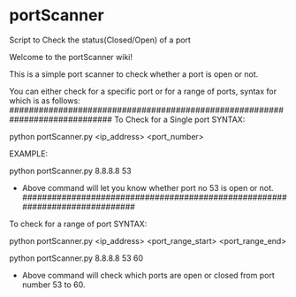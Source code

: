# portScanner
Script to Check the status(Closed/Open) of a port

Welcome to the portScanner wiki!

This is a simple port scanner to check whether a port is open or not.

You can either check for a specific port or for a range of ports, syntax for which is as follows:
#############################################################################
To Check for a Single port
SYNTAX:

  python portScanner.py <ip_address> <port_number>
  
EXAMPLE:
  
  python portScanner.py 8.8.8.8 53  

- Above command will let you know whether port no 53 is open or not.
#############################################################################

To check for a range of port
SYNTAX:

  python portScanner.py <ip_address> <port_range_start> <port_range_end>

  python portScanner.py 8.8.8.8 53 60

- Above command will check which ports are open or closed from port number 53 to 60.
